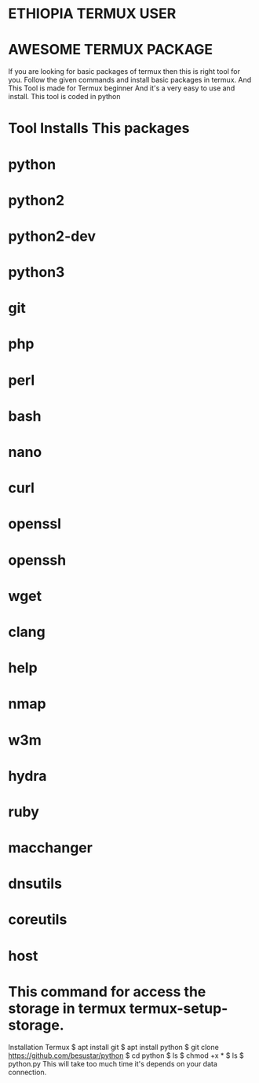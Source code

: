 # ETHIOPIA TERMUX USER
# AWESOME TERMUX PACKAGE 

If you are looking for basic packages of termux then this is right tool for you. 
Follow the given commands and install basic packages in termux. 
And This Tool is made for Termux beginner 
And it's a very easy to use and install. 
This tool is coded in python

# Tool Installs This packages
# python
# python2
# python2-dev
# python3
# git
# php
# perl
# bash
# nano
# curl
# openssl
# openssh
# wget
# clang
# help
# nmap
# w3m
# hydra
# ruby
# macchanger
# dnsutils
# coreutils
# host
# This command for access the storage in termux termux-setup-storage.

Installation
Termux
$ apt install git 
$ apt install python 
$ git clone https://github.com/besustar/python
$ cd python
$ ls
$ chmod +x *
$ ls
$ python.py
This will take too much time it's depends on your data connection.

